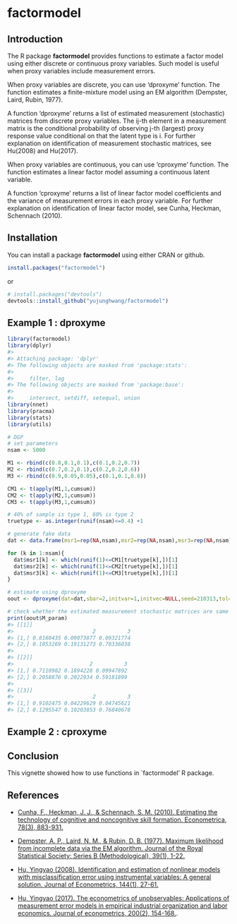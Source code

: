 factormodel
================

<!-- README.md is generated from README.Rmd. Please edit that file -->

## Introduction

The R package **factormodel** provides functions to estimate a factor
model using either discrete or continuous proxy variables. Such model is
useful when proxy variables include measurement errors.

When proxy variables are discrete, you can use ‘dproxyme’ function. The
function estimates a finite-mixture model using an EM algorithm
(Dempster, Laird, Rubin, 1977).

A function ‘dproxyme’ returns a list of estimated measurement
(stochastic) matrices from discrete proxy variables. The ij-th element
in a measurement matrix is the conditional probability of observing j-th
(largest) proxy response value conditional on that the latent type is i.
For further explanation on identification of measurement stochastic
matrices, see Hu(2008) and Hu(2017).

When proxy variables are continuous, you can use ‘cproxyme’ function.
The function estimates a linear factor model assuming a continuous
latent variable.

A function ‘cproxyme’ returns a list of linear factor model coefficients
and the variance of measurement errors in each proxy variable. For
further explanation on identification of linear factor model, see Cunha,
Heckman, Schennach (2010).

## Installation

You can install a package **factormodel** using either CRAN or github.

``` r
install.packages("factormodel")
```

or

``` r
# install.packages("devtools")
devtools::install_github("yujunghwang/factormodel")
```

## Example 1 : dproxyme

``` r
library(factormodel)
library(dplyr)
#> 
#> Attaching package: 'dplyr'
#> The following objects are masked from 'package:stats':
#> 
#>     filter, lag
#> The following objects are masked from 'package:base':
#> 
#>     intersect, setdiff, setequal, union
library(nnet)
library(pracma)
library(stats)
library(utils)

# DGP
# set parameters
nsam <- 5000

M1 <- rbind(c(0.8,0.1,0.1),c(0.1,0.2,0.7))
M2 <- rbind(c(0.7,0.2,0.1),c(0.2,0.2,0.6))
M3 <- rbind(c(0.9,0.05,0.05),c(0.1,0.1,0.8))

CM1 <- t(apply(M1,1,cumsum))
CM2 <- t(apply(M2,1,cumsum))
CM3 <- t(apply(M3,1,cumsum))

# 40% of sample is type 1, 60% is type 2
truetype <- as.integer(runif(nsam)<=0.4) +1

# generate fake data
dat <- data.frame(msr1=rep(NA,nsam),msr2=rep(NA,nsam),msr3=rep(NA,nsam))

for (k in 1:nsam){
  dat$msr1[k] <- which(runif(1)<=CM1[truetype[k],])[1]
  dat$msr2[k] <- which(runif(1)<=CM2[truetype[k],])[1]
  dat$msr3[k] <- which(runif(1)<=CM3[truetype[k],])[1]
}

# estimate using dproxyme
oout <- dproxyme(dat=dat,sbar=2,initvar=1,initvec=NULL,seed=210313,tol=0.005,maxiter=200,miniter=10,minobs=100,maxiter2=1000,trace=FALSE)

# check whether the estimated measurement stochastic matrices are same with the true # measurement stochastic matrices
print(oout$M_param)
#> [[1]]
#>                         2          3
#> [1,] 0.8160435 0.09073877 0.09321774
#> [2,] 0.1053269 0.19131273 0.70336038
#> 
#> [[2]]
#>                        2          3
#> [1,] 0.7110982 0.1894228 0.09947892
#> [2,] 0.2058876 0.2022934 0.59181899
#> 
#> [[3]]
#>                         2          3
#> [1,] 0.9102475 0.04229629 0.04745621
#> [2,] 0.1295547 0.10203853 0.76840678
```

## Example 2 : cproxyme

## Conclusion

This vignette showed how to use functions in \`factormodel’ R package.

## References

  - [Cunha, F., Heckman, J. J., & Schennach, S. M. (2010). Estimating
    the technology of cognitive and noncognitive skill formation.
    Econometrica, 78(3), 883-931.](https://onlinelibrary.wiley.com/doi/abs/10.3982/ECTA6551?casa_token=MNFL_7OY05UAAAAA:zysMye4e8rFMMDnBzvu9D1LWJ1XFEa9nhQkI0jl6lXWlKsy4xskj6qmrUHFJgNaRxDS1YTlUR8LiOQ)

  - [Dempster, A. P., Laird, N. M., & Rubin, D. B. (1977). Maximum
    likelihood from incomplete data via the EM algorithm. Journal of the
    Royal Statistical Society: Series B
    (Methodological), 39(1), 1-22.](https://rss.onlinelibrary.wiley.com/doi/abs/10.1111/j.2517-6161.1977.tb01600.x)

  - [Hu, Yingyao (2008). Identification and estimation of nonlinear
    models with misclassification error using instrumental variables: A
    general solution. Journal of
    Econometrics, 144(1), 27-61.](https://www.sciencedirect.com/science/article/pii/S0304407607002436?casa_token=b9ManDs-MlQAAAAA:E02Ae5SIzmrGbIbCAFeSk-BI2pR9ZcZMSc7q28S8VJVDzj0gl-sKOS9fWTklX7nydQixJxMr)

  - [Hu, Yingyao (2017). The econometrics of unobservables: Applications
    of measurement error models in empirical industrial organization and
    labor economics. Journal of
    econometrics, 200(2), 154-168.](https://www.sciencedirect.com/science/article/pii/S0304407617300830?casa_token=gGghKpWlo0kAAAAA:4DcT91SeVK56FF1XFsn34pMKnBLv46VBBM3zhBj7Mj4q2q94LSZCMY0LHRtxUHvCma1QVjDV).
